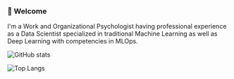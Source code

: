 ### 👋 Welcome

I'm a Work and Organizational Psychologist having professional experience as a Data Scientist specialized in traditional Machine Learning as well as Deep Learning with competencies in MLOps.

![GitHub stats](https://github-readme-stats.vercel.app/api?username=d-kleine&show_icons=true&theme=dark)

![Top Langs](https://github-readme-stats.vercel.app/api/top-langs/?username=d-kleine&layout=compact&show_icons=true&theme=dark)
